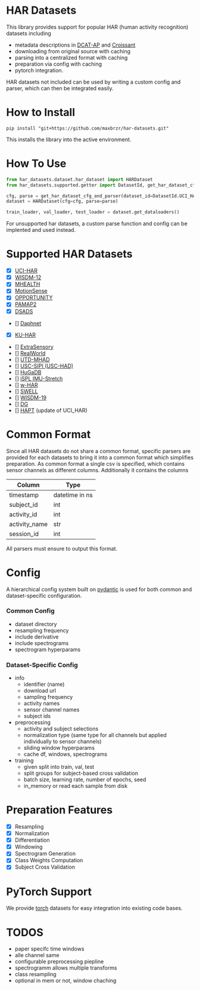 # HAR Datasets

This library provides support for popular HAR (human activity recognition) datasets including

- metadata descriptions in [DCAT-AP](https://www.dcat-ap.de/) and [Croissant](https://github.com/mlcommons/croissant)
- downloading from original source with caching
- parsing into a centralized format with caching
- preparation via config with caching
- pytorch integration.

HAR datasets not included can be used by writing a custom config and parser, which can then be integrated easily.

# How to Install

```
pip install "git+https://github.com/maxbrzr/har-datasets.git"
```

This installs the library into the active environment.

# How To Use

```python
from har_datasets.dataset.har_dataset import HARDataset
from har_datasets.supported.getter import DatasetId, get_har_dataset_cfg_and_parser

cfg, parse = get_har_dataset_cfg_and_parser(dataset_id=DatasetId.UCI_HAR)
dataset = HARDataset(cfg=cfg, parse=parse)

train_loader, val_loader, test_loader = dataset.get_dataloaders()
```

For unsupported har datasets, a custom parse function and config can be implented and used instead.

# Supported HAR Datasets

- [x] [UCI-HAR](https://archive.ics.uci.edu/dataset/240/human+activity+recognition+using+smartphones)
- [x] [WISDM-12](https://www.cis.fordham.edu/wisdm/dataset.php)
- [X] [MHEALTH](https://archive.ics.uci.edu/dataset/319/mhealth+dataset)
- [X] [MotionSense](https://github.com/mmalekzadeh/motion-sense)
- [X] [OPPORTUNITY](https://archive.ics.uci.edu/dataset/226/opportunity+activity+recognition)
- [X] [PAMAP2](https://archive.ics.uci.edu/dataset/231/pamap2+physical+activity+monitoring)
- [X] [DSADS](https://archive.ics.uci.edu/dataset/256/daily+and+sports+activities)
- [] [Daphnet](https://archive.ics.uci.edu/dataset/245/daphnet+freezing+of+gait)
- [X] [KU-HAR](https://data.mendeley.com/datasets/45f952y38r/5)
- [] [ExtraSensory](http://extrasensory.ucsd.edu/)
- [] [RealWorld](https://www.uni-mannheim.de/dws/research/projects/activity-recognition/dataset/dataset-realworld/)
- [] [UTD-MHAD](https://personal.utdallas.edu/~kehtar/UTD-MHAD.html)
- [] [USC-SIPI (USC-HAD)](https://sipi.usc.edu/had/)
- [] [HuGaDB](https://github.com/romanchereshnev/HuGaDB)
- [] [iSPL IMU-Stretch](https://github.com/thunguyenth/HAR_IMU_Stretch)
- [] [w-HAR](https://github.com/thunguyenth/HAR_IMU_Stretch)
- [] [SWELL](https://www.kaggle.com/datasets/qiriro/swell-heart-rate-variability-hrv)
- [] [WISDM-19](https://archive.ics.uci.edu/dataset/507/wisdm+smartphone+and+smartwatch+activity+and+biometrics+dataset)
- [] [DG]()
- [] [HAPT](https://archive.ics.uci.edu/dataset/341/smartphone+based+recognition+of+human+activities+and+postural+transitions) (update of UCI_HAR)

# Common Format

Since all HAR datasets do not share a common format, specific parsers are provided for each datasets to bring it into a common format which simplifies preparation. As common format a single csv is specified, which contains sensor channels as different columns. Additionally it contains the columns

| Column         | Type  |
|----------------|-------|
| timestamp      | datetime in ns |
| subject_id     | int   |
| activity_id    | int   |
| activity_name  | str   |
| session_id     | int   |

All parsers must ensure to output this format. 

# Config

A hierarchical config system built on [pydantic](https://docs.pydantic.dev/latest/) is used for both common and dataset-specific configuration.

### Common Config

- dataset directory
- resampling frequency 
- include derivative
- include spectrograms
- spectrogram hyperparams

### Dataset-Specific Config

- info
    - identifier (name)
    - download url
    - sampling frequency
    - activity names
    - sensor channel names
    - subject ids
- preprocessing
    - activity and subject selections
    - normalization type (same type for all channels but applied individually to sensor channels)
    - sliding window hyperparams
    - cache df, windows, spectrograms
- training
    - given split into train, val, test
    - split groups for subject-based cross validation
    - batch size, learning rate, number of epochs, seed
    - in_memory or read each sample from disk


# Preparation Features

- [x] Resampling
- [x] Normalization
- [x] Differentiation
- [x] Windowing
- [x] Spectrogram Generation
- [x] Class Weights Computation
- [x] Subject Cross Validation

# PyTorch Support

We provide [torch](https://pytorch.org/) datasets for easy integration into existing code bases.

# TODOS

- paper specifc time windows
- alle channel same
- configurable preprocessing piepline
- spectrogramm allows multiple transforms
- class resampling
- optional in mem or not, window chaching


